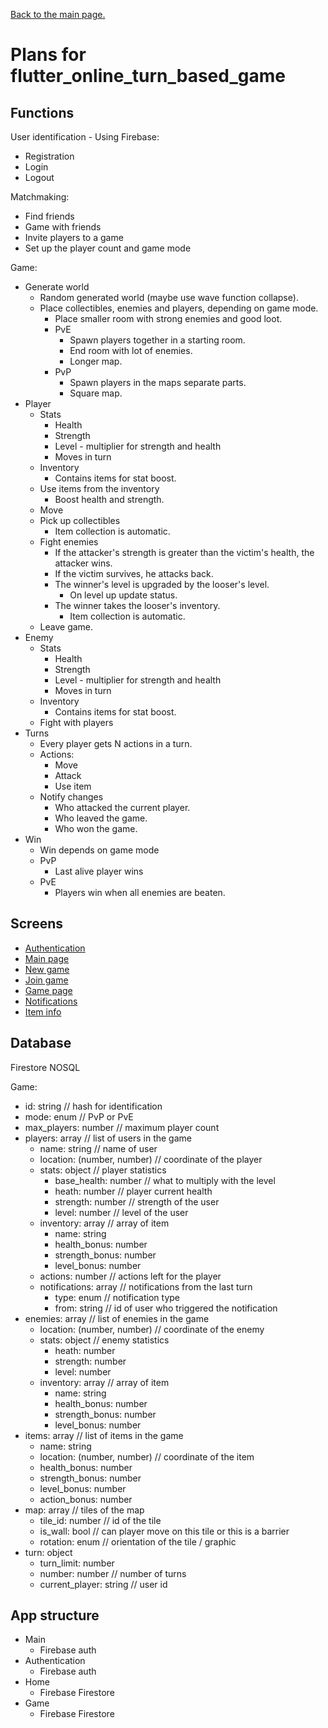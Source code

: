 [Back to the main page.](../README.md)

# Plans for **flutter_online_turn_based_game**

## Functions

User identification - Using Firebase:
- Registration
- Login
- Logout

Matchmaking:
- Find friends
- Game with friends
- Invite players to a game
- Set up the player count and game mode

Game:
- Generate world
    - Random generated world (maybe use wave function collapse).
    - Place collectibles, enemies and players, depending on game mode.
        - Place smaller room with strong enemies and good loot.
        - PvE
            - Spawn players together in a starting room.
            - End room with lot of enemies.
            - Longer map.
        - PvP
            - Spawn players in the maps separate parts.
            - Square map.
- Player
    - Stats
        - Health
        - Strength
        - Level - multiplier for strength and health
        - Moves in turn
    - Inventory
        - Contains items for stat boost.
    - Use items from the inventory
        - Boost health and strength.
    - Move
    - Pick up collectibles
        - Item collection is automatic.
    - Fight enemies
        - If the attacker's strength is greater than the victim's health, the attacker wins. 
        - If the victim survives, he attacks back.
        - The winner's level is upgraded by the looser's level.
            - On level up update status.
        - The winner takes the looser's inventory.
            - Item collection is automatic.
    - Leave game.
- Enemy
    - Stats
        - Health
        - Strength
        - Level - multiplier for strength and health
        - Moves in turn
    - Inventory
        - Contains items for stat boost.
    - Fight with players
- Turns
    - Every player gets N actions in a turn.
    - Actions:
        - Move
        - Attack
        - Use item
    - Notify changes
        - Who attacked the current player.
        - Who leaved the game.
        - Who won the game.
- Win
    - Win depends on game mode
    - PvP
        - Last alive player wins
    - PvE
        - Players win when all enemies are beaten.

## Screens
- [Authentication](./Auth.pdf)
- [Main page](./Home.pdf)
- [New game](./Home%20-%20New%20Game.pdf)
- [Join game](./Home%20-%20Join%20Game.pdf)
- [Game page](./Game.pdf)
- [Notifications](./Game%20-%20Notification.pdf)
- [Item info](./Game%20-%20Item.pdf)

## Database

Firestore NOSQL

Game:
- id: string // hash for identification
- mode: enum // PvP or PvE
- max_players: number // maximum player count
- players: array // list of users in the game
    - name: string // name of user
    - location: (number, number) // coordinate of the player
    - stats: object // player statistics
        - base_health: number // what to multiply with the level
        - heath: number // player current health
        - strength: number // strength of the user
        - level: number // level of the user
    - inventory: array // array of item
        - name: string
        - health_bonus: number
        - strength_bonus: number
        - level_bonus: number
    - actions: number // actions left for the player
    - notifications: array // notifications from the last turn
        - type: enum // notification type
        - from: string // id of user who triggered the notification
- enemies: array // list of enemies in the game
    - location: (number, number) // coordinate of the enemy
    - stats: object // enemy statistics
        - heath: number
        - strength: number
        - level: number
    - inventory: array // array of item
        - name: string
        - health_bonus: number
        - strength_bonus: number
        - level_bonus: number
- items: array // list of items in the game
    - name: string
    - location: (number, number) // coordinate of the item
    - health_bonus: number
    - strength_bonus: number
    - level_bonus: number
    - action_bonus: number
- map: array // tiles of the map
    - tile_id: number // id of the tile
    - is_wall: bool // can player move on this tile or this is a barrier
    - rotation: enum // orientation of the tile / graphic
- turn: object
    - turn_limit: number
    - number: number // number of turns
    - current_player: string // user id

## App structure

- Main
    - Firebase auth
- Authentication
    - Firebase auth
- Home
    - Firebase Firestore
- Game
    - Firebase Firestore